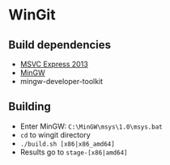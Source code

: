 WinGit
======

Build dependencies
------------------

 * [MSVC Express 2013](http://www.microsoft.com/en-us/download/details.aspx?id=40787)
 * [MinGW](http://sourceforge.net/projects/mingw/files/Installer/mingw-get-setup.exe/download)
  * mingw-developer-toolkit

Building
--------
 * Enter MinGW: `C:\MinGW\msys\1.0\msys.bat`
 * `cd` to wingit directory
 * `./build.sh [x86|x86_amd64]`
 * Results go to `stage-[x86|amd64]`
